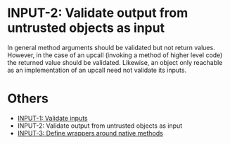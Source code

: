 # INPUT-2: Validate output from untrusted objects as input
In general method arguments should be validated but not return values. However, in the case of an upcall (invoking a method of higher level code) the returned value should be validated. Likewise, an object only reachable as an implementation of an upcall need not validate its inputs.

        
# Others
 - [INPUT-1: Validate inputs](../g51)
 - INPUT-2: Validate output from untrusted objects as input
 - [INPUT-3: Define wrappers around native methods](../g53)
